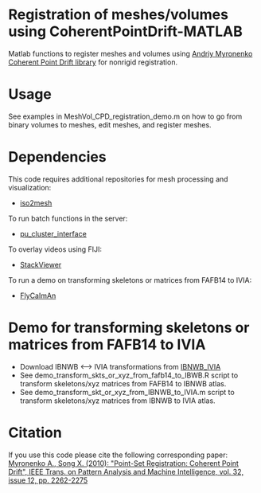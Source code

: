 # Registration of meshes/volumes using CoherentPointDrift-MATLAB

Matlab functions to register meshes and volumes using [Andriy Myronenko](https://sites.google.com/site/myronenko/) [Coherent Point Drift library](https://sites.google.com/site/myronenko/research/cpd) for nonrigid registration.

# Usage

See examples in MeshVol_CPD_registration_demo.m on how to go from binary volumes to meshes, edit meshes, and register meshes.

# Dependencies

This code requires additional repositories for mesh processing and visualization:
- [iso2mesh](https://github.com/fangq/iso2mesh)

To run batch functions in the server:
- [pu_cluster_interface](https://github.com/dpacheco0921/pu_cluster_interface)

To overlay videos using FIJI:
- [StackViewer](https://github.com/dpacheco0921/StackViewer)

To run a demo on transforming skeletons or matrices from FAFB14 to IVIA:
- [FlyCaImAn](https://github.com/dpacheco0921/FlyCaImAn)

# Demo for transforming skeletons or matrices from FAFB14 to IVIA

- Download IBNWB <--> IVIA transformations from [IBNWB_IVIA](https://www.dropbox.com/s/qtd9rgv2tfjqgs3/IBNWB_IVIA.zip?st=r3c3kgqq&dl=0)
- See demo_transform_skts_or_xyz_from_fafb14_to_IBWB.R script to transform skeletons/xyz matrices from FAFB14 to IBNWB atlas.
- See demo_transform_skt_or_xyz_from_IBNWB_to_IVIA.m script to transform skeletons/xyz matrices from IBNWB to IVIA atlas.

# Citation

If you use this code please cite the following corresponding paper:
[Myronenko A., Song X. (2010): "Point-Set Registration: Coherent Point Drift", IEEE Trans. on Pattern Analysis and Machine Intelligence, vol. 32, issue 12, pp. 2262-2275](https://arxiv.org/abs/0905.2635)
